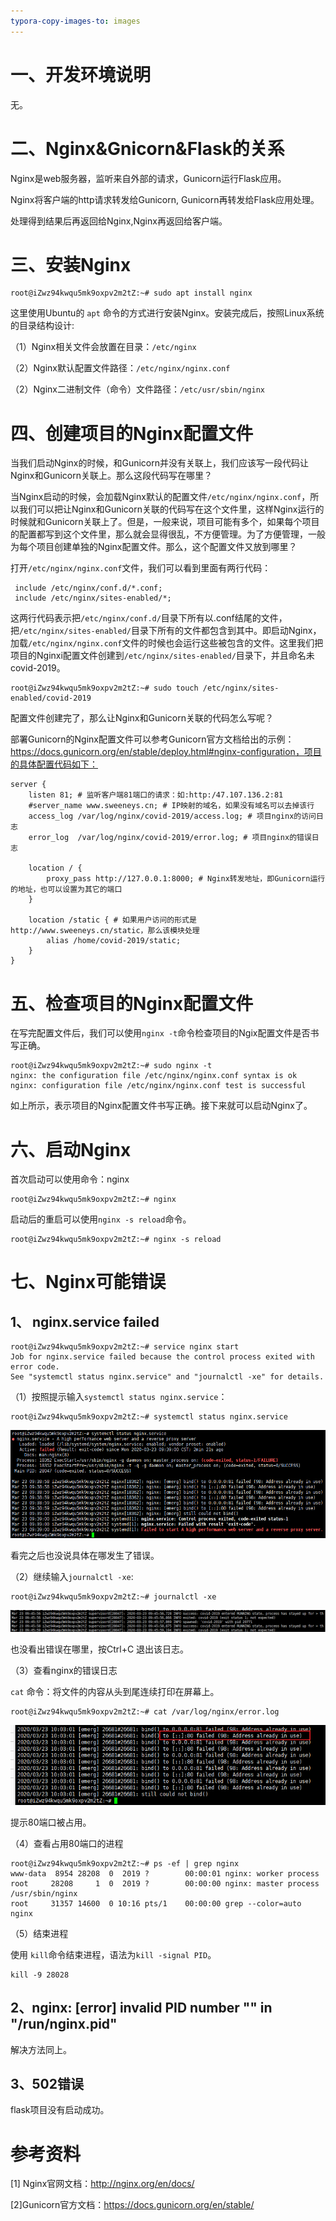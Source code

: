 ```yaml
---
typora-copy-images-to: images
---
```

# 一、开发环境说明

无。

# 二、Nginx&Gnicorn&Flask的关系

Nginx是web服务器，监听来自外部的请求，Gunicorn运行Flask应用。

Nginx将客户端的http请求转发给Gunicorn, Gunicorn再转发给Flask应用处理。

处理得到结果后再返回给Nginx,Nginx再返回给客户端。

# 三、安装Nginx

```
root@iZwz94kwqu5mk9oxpv2m2tZ:~# sudo apt install nginx
```

这里使用Ubuntu的 `apt` 命令的方式进行安装Nginx。安装完成后，按照Linux系统的目录结构设计:

（1）Nginx相关文件会放置在目录：`/etc/nginx`

（2）Nginx默认配置文件路径：`/etc/nginx/nginx.conf`

（2）Nginx二进制文件（命令）文件路径：`/etc/usr/sbin/nginx`

# 四、创建项目的Nginx配置文件

当我们启动Nginx的时候，和Gunicorn并没有关联上，我们应该写一段代码让Nginx和Gunicorn关联上。那么这段代码写在哪里？



当Nginx启动的时候，会加载Nginx默认的配置文件`/etc/nginx/nginx.conf`，所以我们可以把让Nginx和Gunicorn关联的代码写在这个文件里，这样Nginx运行的时候就和Gunicorn关联上了。但是，一般来说，项目可能有多个，如果每个项目的配置都写到这个文件里，那么就会显得很乱，不方便管理。为了方便管理，一般为每个项目创建单独的Nginx配置文件。那么，这个配置文件又放到哪里？



打开`/etc/nginx/nginx.conf`文件，我们可以看到里面有两行代码：

```
 include /etc/nginx/conf.d/*.conf;
 include /etc/nginx/sites-enabled/*;
```

这两行代码表示把`/etc/nginx/conf.d/`目录下所有以.conf结尾的文件，把`/etc/nginx/sites-enabled/`目录下所有的文件都包含到其中。即启动Nginx，加载`/etc/nginx/nginx.conf`文件的时候也会运行这些被包含的文件。这里我们把项目的Nginxi配置文件创建到`/etc/nginx/sites-enabled/`目录下，并且命名未covid-2019。

```
root@iZwz94kwqu5mk9oxpv2m2tZ:~# sudo touch /etc/nginx/sites-enabled/covid-2019
```

配置文件创建完了，那么让Nginx和Gunicorn关联的代码怎么写呢？



部署Gunicorn的Nginx配置文件可以参考Gunicorn官方文档给出的示例：https://docs.gunicorn.org/en/stable/deploy.html#nginx-configuration，项目的具体配置代码如下：

```
server {
    listen 81; # 监听客户端81端口的请求：如:http:/47.107.136.2:81
    #server_name www.sweeneys.cn; # IP映射的域名，如果没有域名可以去掉该行
    access_log /var/log/nginx/covid-2019/access.log; # 项目nginx的访问日志
    error_log  /var/log/nginx/covid-2019/error.log; # 项目nginx的错误日志

    location / {
		proxy_pass http://127.0.0.1:8000; # Nginx转发地址，即Gunicorn运行的地址，也可以设置为其它的端口	
    }

    location /static { # 如果用户访问的形式是http://www.sweeneys.cn/static，那么该模块处理
		alias /home/covid-2019/static;
    }
}
```

# 五、检查项目的Nginx配置文件

在写完配置文件后，我们可以使用`nginx -t`命令检查项目的Ngix配置文件是否书写正确。

```
root@iZwz94kwqu5mk9oxpv2m2tZ:~# sudo nginx -t
nginx: the configuration file /etc/nginx/nginx.conf syntax is ok
nginx: configuration file /etc/nginx/nginx.conf test is successful
```

如上所示，表示项目的Nginx配置文件书写正确。接下来就可以启动Nginx了。

# 六、启动Nginx

首次启动可以使用命令：nginx

```
root@iZwz94kwqu5mk9oxpv2m2tZ:~# nginx
```

启动后的重启可以使用`nginx -s reload`命令。

```
root@iZwz94kwqu5mk9oxpv2m2tZ:~# nginx -s reload
```

# 七、Nginx可能错误

## 1、 nginx.service failed

```
root@iZwz94kwqu5mk9oxpv2m2tZ:~# service nginx start
Job for nginx.service failed because the control process exited with error code.
See "systemctl status nginx.service" and "journalctl -xe" for details.
```

（1）按照提示输入`systemctl status nginx.service`：

```
root@iZwz94kwqu5mk9oxpv2m2tZ:~# systemctl status nginx.service
```

![image-20200323094431384](images/image-20200323094431384.png)

看完之后也没说具体在哪发生了错误。

（2）继续输入`journalctl -xe`:

```
root@iZwz94kwqu5mk9oxpv2m2tZ:~# journalctl -xe
```

![image-20200323094625546](images/image-20200323094625546.png)

也没看出错误在哪里，按Ctrl+C 退出该日志。

（3）查看nginx的错误日志

`cat` 命令：将文件的内容从头到尾连续打印在屏幕上。

```
root@iZwz94kwqu5mk9oxpv2m2tZ:~# cat /var/log/nginx/error.log
```

![image-20200323100544223](images/image-20200323100544223.png)

 提示80端口被占用。

（4）查看占用80端口的进程

```
root@iZwz94kwqu5mk9oxpv2m2tZ:~# ps -ef | grep nginx
www-data  8954 28208  0  2019 ?        00:00:01 nginx: worker process
root     28208     1  0  2019 ?        00:00:00 nginx: master process /usr/sbin/nginx
root     31357 14600  0 10:16 pts/1    00:00:00 grep --color=auto nginx

```

（5）结束进程

 使用 `kill`命令结束进程，语法为`kill -signal PID`。

```
kill -9 28028 
```

## 2、nginx: [error] invalid PID number "" in "/run/nginx.pid"

解决方法同上。

## 3、502错误

flask项目没有启动成功。

# 参考资料

[1] Nginx官网文档：http://nginx.org/en/docs/

[2]Gunicorn官方文档：https://docs.gunicorn.org/en/stable/